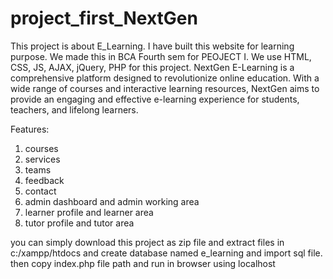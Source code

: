 # project_first_NextGen
This project is about E_Learning. I have built this website for learning purpose. We made this in BCA Fourth sem for PEOJECT I.
We use HTML, CSS, JS, AJAX, jQuery, PHP for this project.
NextGen E-Learning is a comprehensive platform designed to revolutionize online education. With a wide range of courses and interactive learning resources, NextGen aims to provide an engaging and effective e-learning experience for students, teachers, and lifelong learners.

Features:
1. courses
2. services
3. teams
4. feedback
5. contact
6. admin dashboard and admin working area
7. learner profile and learner area
8. tutor profile and tutor area

you can simply download this project as zip file and extract files in c:/xampp/htdocs
and create database named e_learning and import sql file. 
then copy index.php file path and run in browser using localhost
